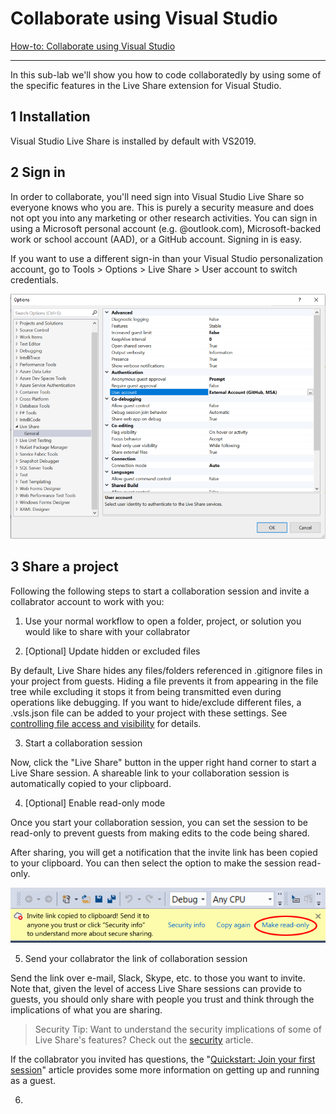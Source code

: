 # Collaborate using Visual Studio

[How-to: Collaborate using Visual Studio](https://docs.microsoft.com/en-us/visualstudio/liveshare/use/vs#share-a-terminal)


***

In this sub-lab we'll show you how to code collaboratedly by using some of the 
specific features in the Live Share extension for Visual Studio.

## 1 Installation

Visual Studio Live Share is installed by default with VS2019.

## 2 Sign in

In order to collaborate, you'll need sign into Visual Studio Live Share so 
everyone knows who you are. This is purely a security measure and does not opt 
you into any marketing or other research activities. You can sign in using a 
Microsoft personal account (e.g. @outlook.com), Microsoft-backed work or school 
account (AAD), or a GitHub account. Signing in is easy.

If you want to use a different sign-in than your Visual Studio personalization 
account, go to Tools > Options > Live Share > User account to switch credentials.

![external account](pix/vs-tools-options-liveshare.png)

## 3 Share a project

Following the following steps to start a collaboration session and invite a 
collabrator account to work with you:

1. Use your normal workflow to open a folder, project, or solution you would like
    to share with your collabrator

2. [Optional] Update hidden or excluded files

By default, Live Share hides any files/folders referenced in .gitignore files 
in your project from guests. Hiding a file prevents it from appearing in the 
file tree while excluding it stops it from being transmitted even during 
operations like debugging. If you want to hide/exclude different files, 
a .vsls.json file can be added to your project with these settings. See 
[controlling file access and visibility](https://docs.microsoft.com/en-us/visualstudio/liveshare/reference/security#controlling-file-access-and-visibility) 
for details.

3. Start a collaboration session

Now, click the "Live Share" button in the upper right hand corner to start a 
Live Share session. A shareable link to your collaboration session is 
automatically copied to your clipboard.

4. [Optional] Enable read-only mode

Once you start your collaboration session, you can set the session to be read-only 
to prevent guests from making edits to the code being shared.

After sharing, you will get a notification that the invite link has been copied 
to your clipboard. You can then select the option to make the session read-only.

![read-only session](pix/vs-read-only-notification.png)

5. Send your collabrator the link of collaboration session

Send the link over e-mail, Slack, Skype, etc. to those you want to invite. Note 
that, given the level of access Live Share sessions can provide to guests, you 
should only share with people you trust and think through the implications of 
what you are sharing.

> Security Tip: Want to understand the security implications of some of Live 
Share's features? Check out the [security](https://docs.microsoft.com/en-us/visualstudio/liveshare/reference/security) 
article.

If the collabrator you invited has questions, the "[Quickstart: Join your first 
session](https://docs.microsoft.com/en-us/visualstudio/liveshare/quickstart/join)" 
article provides some more information on getting up and running as a guest.

6. 
